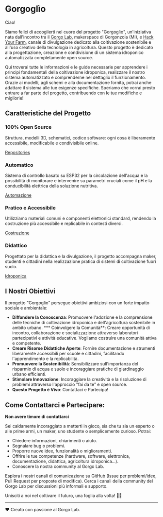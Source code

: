 # Gorgoglìo

Ciao!

Siamo felici di accoglierti nel cuore del progetto "Gorgoglìo", un'iniziativa nata dall'incontro tra il [Gorgo Lab](https://gorgolab.it/), makerspace di Gorgonzola (MI), e [Hack Your Farm](https://www.youtube.com/@HackYourFarm), canale di divulgazione dedicato alla coltivazione sostenibile e all'uso creativo della tecnologia in agricoltura.
Questo progetto è dedicato alla progettazione, creazione e condivisione di un sistema idroponico automatizzata completamente open source.

Qui troverai tutte le informazioni e le guide necessarie per apprendere i principi fondamentali della coltivazione idroponica, realizzare il nostro sistema automatizzato e comprenderne nel dettaglio il funzionamento. Grazie ai modelli, agli schemi e alla documentazione fornita, potrai anche adattare il sistema alle tue esigenze specifiche. Speriamo che vorrai presto entrare a far parte del progetto, contribuendo con le tue modifiche e migliorie!

## Caratteristiche del Progetto

<div class="card-container">

  <div class="card">
    <h3>100% Open Source</h3>
    <p>Struttura, modelli 3D, schematici, codice software: ogni cosa è liberamente accessibile, modificabile e condivisibile online.</p>
    <a href="/software/overview" class="button">Repositories</a>
  </div>

  <div class="card">
    <h3>Automatico</h3>
    <p>Sistema di controllo basato su ESP32 per la circolazione dell'acqua e la possibilità di monitorare e intervenire su parametri cruciali come il pH e la conducibilità elettrica della soluzione nutritiva.</p>
    <a href="/software/overview" class="button">Automazione</a>
  </div>

  <div class="card">
    <h3>Pratico e Accessibile</h3>
    <p>Utilizziamo materiali comuni e componenti elettronici standard, rendendo la costruzione più accessibile e replicabile in contesti diversi.</p>
    <a href="/build/overview" class="button">Costruzione</a>
  </div>

  <div class="card">
    <h3>Didattico</h3>
    <p>Progettato per la didattica e la divulgazione, il progetto accompagna maker, studenti e cittadini nella realizzazione pratica di sistemi di coltivazione fuori suolo.</p>
    <a href="/intro/hydroponic" class="button">Idroponica</a>
  </div>

</div>


## I Nostri Obiettivi
Il progetto "Gorgoglìo" persegue obiettivi ambiziosi con un forte impatto sociale e ambientale:

* **Diffondere la Conoscenza**: Promuovere l'adozione e la comprensione delle tecniche di coltivazione idroponica e dell'agricoltura sostenibile in ambito urbano.
*** Coinvolgere la Comunità**: Creare opportunità di incontro, collaborazione e socializzazione attraverso laboratori partecipativi e attività educative. Vogliamo costruire una comunità attiva e competente.
* **Creare Risorse Didattiche Aperte**: Fornire documentazione e strumenti liberamente accessibili per scuole e cittadini, facilitando l'apprendimento e la replicabilità.
* **Promuovere la Sostenibilità**: Sensibilizzare sull'importanza del risparmio di acqua e suolo e incoraggiare pratiche di giardinaggio urbano efficienti.
* **Stimolare Innovazione**: Incoraggiare la creatività e la risoluzione di problemi attraverso l'approccio "fai da te" e open source.
* **Questo Progetto è Vivo**: Contattaci e Partecipa!



## Come Contattarci e Partecipare:

**Non avere timore di contattarci**

Sei caldamente incoraggiato a metterti in gioco, sia che tu sia un esperto o alle prime armi, un maker, uno studente o semplicemente curioso. Potrai:

- Chiedere informazioni, chiarimenti o aiuto.
- Segnalare bug o problemi.
- Proporre nuove idee, funzionalità o miglioramenti.
- Offrire le tue competenze (hardware, software, elettronica, documentazione, didattica, agricoltura idroponica...).
- Conoscere la nostra community al Gorgo Lab.

Esplora i nostri canali di comunicazione su GitHub (Issue per problemi/idee, Pull Request per proposte di modifica).
Cerca i canali della community del Gorgo Lab per discussioni più informali e supporto.



Unisciti a noi nel coltivare il futuro, una foglia alla volta! 🌱🤝

---

❤️ Creato con passione al Gorgo Lab.

